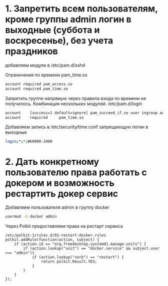 # 1. Запретить всем пользователям, кроме группы admin логин в выходные (суббота и воскресенье), без учета праздников

добавляем модули в /etc/pam.d/sshd

Ограничения по времени pam_time.so

```bash
account required pam_access.so
account required pam_time.so
```

 
Запретить группе напрямую через правила входа по времени не получилось.
Комбинация нескольких модулей.
 /etc/pam.d/login
```bash
account    [success=1 default=ignore] pam_succeed_if.so user ingroup admin
account    required     pam_time.so
```
Добавляем запись в  /etc/security/time.conf запрещающую логин в выходные
```bash
login;*;*;Wk0000-2400
```


# 2. Дать конкретному пользователю права работать с докером  и возможность рестартить докер сервис

Добавляем пользователя admin в группу docker
```bash
usermod -G docker admin
```

Через Polkit предоставляем права на рестарт сервиса 
```
/etc/polkit-1/rules.d/01-restart-docker.rules 
polkit.addRule(function(action, subject) {
    if (action.id == "org.freedesktop.systemd1.manage-units") {
        if (action.lookup("unit") == "docker.service" && subject.user === "admin"){
            if (action.lookup("verb") == "restart") {
                return polkit.Result.YES;
            }
        }
    }
});
``` 